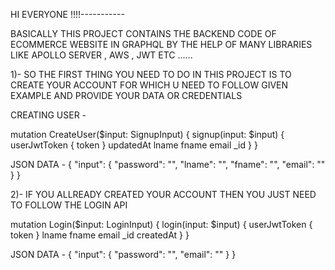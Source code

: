 HI EVERYONE !!!!-----------

BASICALLY THIS PROJECT CONTAINS THE BACKEND CODE OF ECOMMERCE WEBSITE IN GRAPHQL BY THE HELP OF MANY LIBRARIES LIKE APOLLO SERVER , AWS , JWT ETC ......

1)- SO THE FIRST THING YOU NEED TO DO IN THIS PROJECT IS TO CREATE YOUR ACCOUNT FOR WHICH U NEED TO FOLLOW GIVEN EXAMPLE AND PROVIDE YOUR DATA OR CREDENTIALS

CREATING USER -

mutation CreateUser($input: SignupInput) {
signup(input: $input) {
userJwtToken {
token
}
updatedAt
lname
fname
email
\_id
}
}

JSON DATA -
{
"input": {
"password": "",
"lname": "",
"fname": "",
"email": ""
}
}

2)- IF YOU ALLREADY CREATED YOUR ACCOUNT THEN YOU JUST NEED TO FOLLOW THE LOGIN API

mutation Login($input: LoginInput) {
login(input: $input) {
userJwtToken {
token
}
lname
fname
email
\_id
createdAt
}
}

JSON DATA -
{
"input": {
"password": "",
"email": ""
}
}
